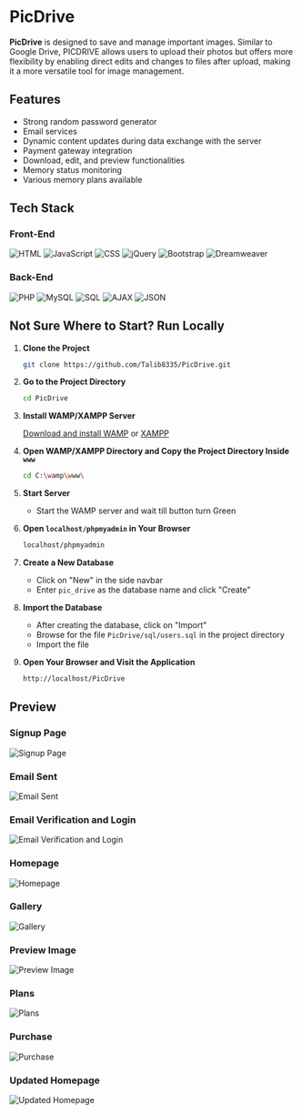 # PicDrive

**PicDrive** is designed to save and manage important images. Similar to Google Drive, PICDRIVE allows users to upload their photos but offers more flexibility by enabling direct edits and changes to files after upload, making it a more versatile tool for image management.

## Features

- Strong random password generator
- Email services
- Dynamic content updates during data exchange with the server
- Payment gateway integration
- Download, edit, and preview functionalities
- Memory status monitoring
- Various memory plans available

## Tech Stack

### Front-End

![HTML](https://img.shields.io/badge/HTML-E34F26?style=flat&logo=html5&logoColor=white)
![JavaScript](https://img.shields.io/badge/JavaScript-F7DF1E?style=flat&logo=javascript&logoColor=black)
![CSS](https://img.shields.io/badge/CSS-1572B6?style=flat&logo=css3&logoColor=white)
![jQuery](https://img.shields.io/badge/jQuery-0769AD?style=flat&logo=jquery&logoColor=white)
![Bootstrap](https://img.shields.io/badge/Bootstrap-7952B3?style=flat&logo=bootstrap&logoColor=white)
![Dreamweaver](https://img.shields.io/badge/Dreamweaver-CC6600?style=flat&logo=adobedreamweaver&logoColor=white)

### Back-End

![PHP](https://img.shields.io/badge/PHP-777BB4?style=flat&logo=php&logoColor=white)
![MySQL](https://img.shields.io/badge/MySQL-00758F?style=flat&logo=mysql&logoColor=white)
![SQL](https://img.shields.io/badge/SQL-003B57?style=flat&logo=sql&logoColor=white)
![AJAX](https://img.shields.io/badge/AJAX-0079BF?style=flat&logo=ajax&logoColor=white)
![JSON](https://img.shields.io/badge/JSON-000000?style=flat&logo=json&logoColor=white)

## Not Sure Where to Start? Run Locally

1. **Clone the Project**

    ```bash
    git clone https://github.com/Talib8335/PicDrive.git
    ```

2. **Go to the Project Directory**

    ```bash
    cd PicDrive
    ```

3. **Install WAMP/XAMPP Server**

    [Download and install WAMP](https://sourceforge.net/projects/wampserver/) or [XAMPP](https://www.apachefriends.org/index.html)

4. **Open WAMP/XAMPP Directory and Copy the Project Directory Inside `www`**

    ```bash
    cd C:\wamp\www\
    ```

5. **Start Server**
   - Start the WAMP server and wait till button turn Green

6. **Open `localhost/phpmyadmin` in Your Browser**

    ```bash
    localhost/phpmyadmin
    ```

7. **Create a New Database**

    - Click on "New" in the side navbar
    - Enter `pic_drive` as the database name and click "Create"

8. **Import the Database**

    - After creating the database, click on "Import"
    - Browse for the file `PicDrive/sql/users.sql` in the project directory
    - Import the file

9. **Open Your Browser and Visit the Application**

    ```bash
    http://localhost/PicDrive
    ```

## Preview

### Signup Page
![Signup Page](https://github.com/user-attachments/assets/44846e63-8eb6-4128-9fd3-7b5559f91a18)

### Email Sent
![Email Sent](https://github.com/user-attachments/assets/69b311e4-cfa9-43b0-bdc0-44be7b5e32a5)

### Email Verification and Login
![Email Verification and Login](https://github.com/user-attachments/assets/c3fcd4a8-b41b-4c38-a555-6c1739255d0d)

### Homepage
![Homepage](https://github.com/user-attachments/assets/bf503465-f7dc-41f4-a5b3-b8f334b56004)

### Gallery
![Gallery](https://github.com/user-attachments/assets/4201ab15-9587-42d0-bff4-92a478415ea3)

### Preview Image
![Preview Image](https://github.com/user-attachments/assets/68cf2fb5-422a-42d6-a9d5-a465549905ca)

### Plans
![Plans](https://github.com/user-attachments/assets/43a43f31-711c-47dd-9091-d5eea01d2276)

### Purchase
![Purchase](https://github.com/user-attachments/assets/6a5c0cd1-ab95-4fa6-a534-61059b6c359a)

### Updated Homepage
![Updated Homepage](https://github.com/user-attachments/assets/0fc6a5da-814c-4d73-823a-590bc692afc1)
